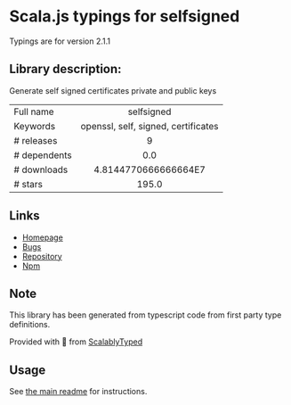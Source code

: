 
# Scala.js typings for selfsigned

Typings are for version 2.1.1

## Library description:
Generate self signed certificates private and public keys

|                    |                 |
| ------------------ | :-------------: |
| Full name          | selfsigned |
| Keywords           | openssl, self, signed, certificates |
| # releases         | 9 |
| # dependents       | 0.0 |
| # downloads        | 4.8144770666666664E7 |
| # stars            | 195.0 |

## Links
- [Homepage](https://github.com/jfromaniello/selfsigned#readme)
- [Bugs](https://github.com/jfromaniello/selfsigned/issues)
- [Repository](https://github.com/jfromaniello/selfsigned)
- [Npm](https://www.npmjs.com/package/selfsigned)
    


## Note
This library has been generated from typescript code from first party type definitions.

Provided with :purple_heart: from [ScalablyTyped](https://github.com/oyvindberg/ScalablyTyped)

## Usage
See [the main readme](../../readme.md) for instructions.


